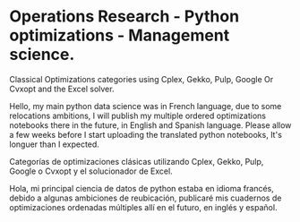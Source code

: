 # Operations Research - Python optimizations - Management science.
Classical Optimizations categories using Cplex, Gekko, Pulp, Google Or Cvxopt and the Excel solver.

Hello, my main python data science was in French language, due to some relocations ambitions, I will publish my
multiple ordered optimizations notebooks there in the future, in English and Spanish language. Please allow a few weeks before I start uploading the translated python notebooks, It's longuer than I expected.

Categorías de optimizaciones clásicas utilizando Cplex, Gekko, Pulp, Google o Cvxopt y el solucionador de Excel.

Hola, mi principal ciencia de datos de python estaba en idioma francés, debido a algunas ambiciones de reubicación, publicaré mis cuadernos de optimizaciones ordenadas múltiples allí en el futuro, en inglés y español.


